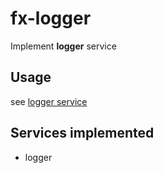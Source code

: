 # fx-logger

Implement **logger** service

## Usage

see [logger service](https://github.com/fxwavelet/services/blob/master/logger.md)

## Services implemented

- logger
